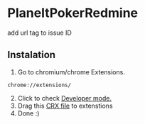 # PlaneItPokerRedmine
add url tag to issue ID 

## Instalation

1. Go to chromium/chrome Extensions.
```
chrome://extensions/
```
2. Click to check [Developer mode.](https://www.youtube.com/watch?v=xJ7vPsNGsWg)
3. Drag this [CRX file](https://github.com/szunaj13pl/youtube-to-mp3/blob/master/CRX/first-chrome-extension.crx) to extenstions
4.  Done :)